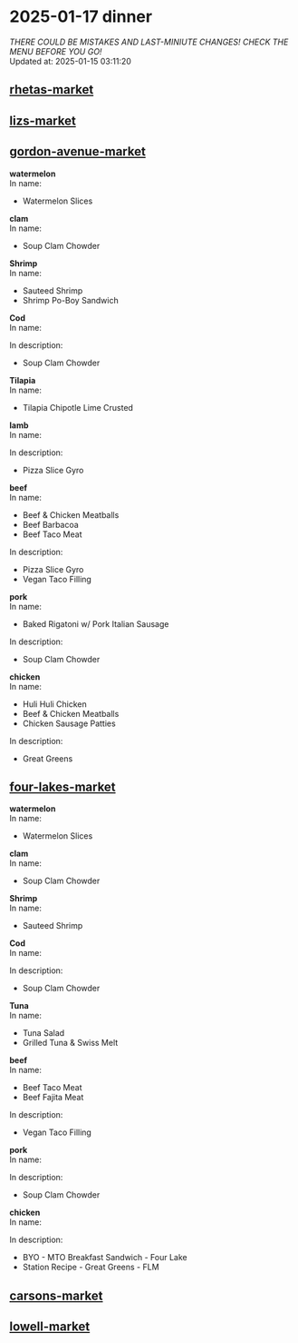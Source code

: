 # 2025-01-17 dinner  
*THERE COULD BE MISTAKES AND LAST-MINIUTE CHANGES! CHECK THE MENU BEFORE YOU GO!*  
Updated at: 2025-01-15 03:11:20  
## [rhetas-market](https://wisc-housingdining.nutrislice.com/menu/rhetas-market/dinner/2025-01-17)  
## [lizs-market](https://wisc-housingdining.nutrislice.com/menu/lizs-market/dinner/2025-01-17)  
## [gordon-avenue-market](https://wisc-housingdining.nutrislice.com/menu/gordon-avenue-market/dinner/2025-01-17)  
**watermelon**  
In name:   
 - Watermelon Slices  
  
**clam**  
In name:   
 - Soup Clam Chowder  
  
**Shrimp**  
In name:   
 - Sauteed Shrimp  
 - Shrimp Po-Boy Sandwich  
  
**Cod**  
In name:   
  
In description:   
 - Soup Clam Chowder  
  
**Tilapia**  
In name:   
 - Tilapia Chipotle Lime Crusted  
  
**lamb**  
In name:   
  
In description:   
 - Pizza Slice Gyro  
  
**beef**  
In name:   
 - Beef & Chicken Meatballs  
 - Beef Barbacoa  
 - Beef Taco Meat  
  
In description:   
 - Pizza Slice Gyro  
 - Vegan Taco Filling  
  
**pork**  
In name:   
 - Baked Rigatoni w/ Pork Italian Sausage  
  
In description:   
 - Soup Clam Chowder  
  
**chicken**  
In name:   
 - Huli Huli Chicken  
 - Beef & Chicken Meatballs  
 - Chicken Sausage Patties  
  
In description:   
 - Great Greens  
  
## [four-lakes-market](https://wisc-housingdining.nutrislice.com/menu/four-lakes-market/dinner/2025-01-17)  
**watermelon**  
In name:   
 - Watermelon Slices  
  
**clam**  
In name:   
 - Soup Clam Chowder  
  
**Shrimp**  
In name:   
 - Sauteed Shrimp  
  
**Cod**  
In name:   
  
In description:   
 - Soup Clam Chowder  
  
**Tuna**  
In name:   
 - Tuna Salad  
 - Grilled Tuna & Swiss Melt  
  
**beef**  
In name:   
 - Beef Taco Meat  
 - Beef Fajita Meat  
  
In description:   
 - Vegan Taco Filling  
  
**pork**  
In name:   
  
In description:   
 - Soup Clam Chowder  
  
**chicken**  
In name:   
  
In description:   
 - BYO - MTO Breakfast Sandwich - Four Lake  
 - Station Recipe - Great Greens - FLM  
  
## [carsons-market](https://wisc-housingdining.nutrislice.com/menu/carsons-market/dinner/2025-01-17)  
## [lowell-market](https://wisc-housingdining.nutrislice.com/menu/lowell-market/dinner/2025-01-17)  
  
